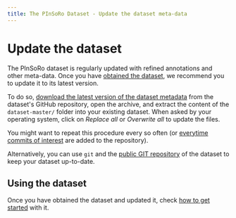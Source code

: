 ```yaml
---
title: The PInSoRo Dataset - Update the dataset meta-data
---
```


Update the dataset
==================

The PInSoRo dataset is regularly updated with refined annotations and other
meta-data.  Once you have [obtained the dataset](get-dataset), we recommend you
to update it to its latest version.

To do so, [download the latest version of the dataset
metadata](https://github.com/freeplay-sandbox/dataset/archive/master.zip)
from the dataset's GitHub repository, open the archive, and extract the content
of the `dataset-master/` folder into your existing dataset. When asked by your
operating system, click on *Replace all* or *Overwrite all* to update the files.

You might want to repeat this procedure every so often (or [everytime commits of
interest](https://github.com/freeplay-sandbox/dataset/commits/master) are added to the repository).

Alternatively, you can use `git` and the [public GIT
repository](https://github.com/freeplay-sandbox/dataset/) of the dataset to keep
your dataset up-to-date.


Using the dataset
-----------------


Once you have obtained the dataset and updated it, check
[how to get started](https://github.com/freeplay-sandbox/dataset) with it.


